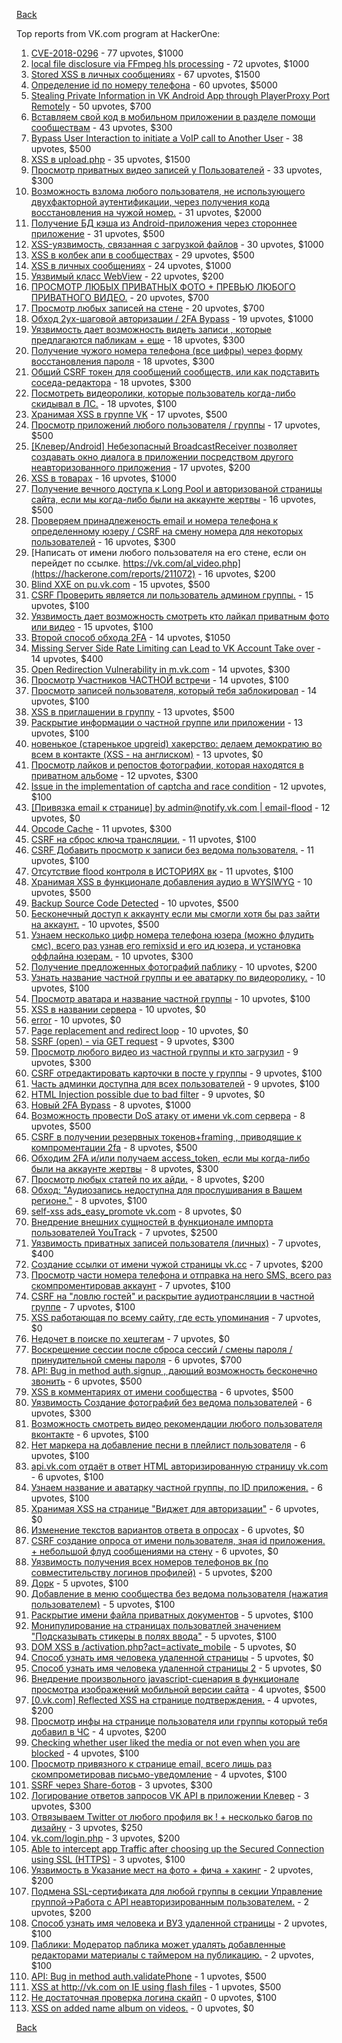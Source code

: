 [Back](../README.md)

Top reports from VK.com program at HackerOne:

1. [CVE-2018-0296](https://hackerone.com/reports/377542) - 77 upvotes, $1000
2. [local file disclosure via FFmpeg hls processing](https://hackerone.com/reports/226756) - 72 upvotes, $1000
3. [Stored XSS в личных сообщениях](https://hackerone.com/reports/181823) - 67 upvotes, $1500
4. [Определение id по номеру телефона](https://hackerone.com/reports/331040) - 60 upvotes, $5000
5. [Stealing Private Information in VK Android App through PlayerProxy Port Remotely](https://hackerone.com/reports/292761) - 50 upvotes, $700
6. [Вставляем свой код в мобильном приложении в разделе помощи сообществам](https://hackerone.com/reports/433904) - 43 upvotes, $300
7. [Bypass User Interaction to initiate a VoIP call to Another User](https://hackerone.com/reports/386144) - 38 upvotes, $500
8. [XSS в upload.php](https://hackerone.com/reports/142135) - 35 upvotes, $1500
9. [Просмотр приватных видео записей у Пользователей](https://hackerone.com/reports/317985) - 33 upvotes, $300
10. [Возможность взлома любого пользователя, не использующего двухфакторной аутентификации, через получения кода восстановления на чужой номер.](https://hackerone.com/reports/219171) - 31 upvotes, $2000
11. [Получение БД кэша из Android-приложения через стороннее приложение](https://hackerone.com/reports/377582) - 31 upvotes, $500
12. [XSS-уязвимость, связанная с загрузкой файлов](https://hackerone.com/reports/375886) - 30 upvotes, $1000
13. [XSS в колбек апи в сообществах](https://hackerone.com/reports/261966) - 29 upvotes, $500
14. [XSS в личных сообщениях](https://hackerone.com/reports/281851) - 24 upvotes, $1000
15. [Уязвимый класс WebView](https://hackerone.com/reports/452835) - 22 upvotes, $200
16. [ПРОСМОТР ЛЮБЫХ ПРИВАТНЫХ ФОТО + ПРЕВЬЮ ЛЮБОГО ПРИВАТНОГО ВИДЕО.](https://hackerone.com/reports/330378) - 20 upvotes, $700
17. [Просмотр любых записей на стене](https://hackerone.com/reports/341675) - 20 upvotes, $700
18. [Обход 2ух-шаговой авторизации / 2FA Bypass](https://hackerone.com/reports/163834) - 19 upvotes, $1000
19. [Уязвимость дает возможность видеть записи , которые предлагаются пабликам + еще](https://hackerone.com/reports/106179) - 18 upvotes, $300
20. [Получение чужого номера телефона (все цифры) через форму восстановления пароля](https://hackerone.com/reports/350939) - 18 upvotes, $300
21. [Общий CSRF токен для сообщений сообществ, или как подставить соседа-редактора](https://hackerone.com/reports/315524) - 18 upvotes, $300
22. [Посмотреть видеоролики, которые пользователь когда-либо скидывал в ЛС.](https://hackerone.com/reports/223597) - 18 upvotes, $100
23. [Хранимая XSS в группе VK](https://hackerone.com/reports/266072) - 17 upvotes, $500
24. [Просмотр приложений любого пользователя / группы](https://hackerone.com/reports/364095) - 17 upvotes, $500
25. [[Клевер/Android] Небезопасный BroadcastReceiver позволяет создавать окно диалога в приложении посредством другого неавторизованного приложения](https://hackerone.com/reports/394332) - 17 upvotes, $200
26. [XSS в товарах](https://hackerone.com/reports/273365) - 16 upvotes, $1000
27. [Получение вечного доступа к Long Pool и авторизованой страницы сайта, если мы когда-либо были на аккаунте жертвы](https://hackerone.com/reports/337734) - 16 upvotes, $500
28. [Проверяем принадлеженость email и номера телефона к определенному юзеру / CSRF на смену номера для некоторых пользователей](https://hackerone.com/reports/388236) - 16 upvotes, $300
29. [Написать от имени любого пользователя на его стене, если он перейдет по ссылке. https://vk.com/al_video.php](https://hackerone.com/reports/211072) - 16 upvotes, $200
30. [Blind XXE on pu.vk.com](https://hackerone.com/reports/296622) - 15 upvotes, $500
31. [CSRF Проверить является ли пользователь админом группы.](https://hackerone.com/reports/250386) - 15 upvotes, $100
32. [Уязвимость дает возможность смотреть кто лайкал приватным фото или видео](https://hackerone.com/reports/92113) - 15 upvotes, $100
33. [Второй способ обхода 2FA](https://hackerone.com/reports/167121) - 14 upvotes, $1050
34. [Missing Server Side Rate Limiting can Lead to VK Account Take over](https://hackerone.com/reports/202740) - 14 upvotes, $400
35. [Open Redirection Vulnerability in m.vk.com](https://hackerone.com/reports/347645) - 14 upvotes, $300
36. [Просмотр Участников ЧАСТНОЙ встречи](https://hackerone.com/reports/261764) - 14 upvotes, $100
37. [Просмотр записей пользователя, который тебя заблокировал](https://hackerone.com/reports/369063) - 14 upvotes, $100
38. [XSS в приглашении в группу](https://hackerone.com/reports/269940) - 13 upvotes, $500
39. [Раскрытие информации о частной группе или приложении](https://hackerone.com/reports/216289) - 13 upvotes, $100
40. [новенькое (старенькое upgreid) хакерство: делаем демократию во всем в контакте (XSS - на англиском)](https://hackerone.com/reports/316946) - 13 upvotes, $0
41. [Просмотр лайков и репостов фотографии, которая находятся в приватном альбоме](https://hackerone.com/reports/64754) - 12 upvotes, $300
42. [Issue in the implementation of captcha and race condition](https://hackerone.com/reports/67562) - 12 upvotes, $100
43. [[Привязка email к странице] by admin@notify.vk.com | email-flood](https://hackerone.com/reports/344223) - 12 upvotes, $0
44. [Opcode Cache](https://hackerone.com/reports/308355) - 11 upvotes, $300
45. [CSRF на сброс ключа трансляции.](https://hackerone.com/reports/230688) - 11 upvotes, $100
46. [CSRF Добавить просмотр к записи без ведома пользователя.](https://hackerone.com/reports/252324) - 11 upvotes, $100
47. [Отсутствие flood контроля в ИСТОРИЯХ вк](https://hackerone.com/reports/249786) - 11 upvotes, $100
48. [Хранимая XSS в функционале добавления аудио в WYSIWYG](https://hackerone.com/reports/274112) - 10 upvotes, $500
49. [Backup Source Code Detected](https://hackerone.com/reports/309537) - 10 upvotes, $500
50. [Бесконечный доступ к аккаунту если мы смогли хотя бы раз зайти на аккаунт.](https://hackerone.com/reports/596363) - 10 upvotes, $500
51. [Узнаем несколько цифр номера телефона юзера (можно флудить смс), всего раз узнав его remixsid и его ид юзера, и установка оффлайна юзерам.](https://hackerone.com/reports/390126) - 10 upvotes, $300
52. [Получение предложенных фотографий паблику](https://hackerone.com/reports/227781) - 10 upvotes, $200
53. [Узнать название частной группы и ее аватарку по видеоролику.](https://hackerone.com/reports/247072) - 10 upvotes, $100
54. [Просмотр аватара и название частной группы](https://hackerone.com/reports/246085) - 10 upvotes, $100
55. [XSS в названии сервера](https://hackerone.com/reports/262010) - 10 upvotes, $0
56. [error](https://hackerone.com/reports/309594) - 10 upvotes, $0
57. [Page replacement and redirect loop](https://hackerone.com/reports/64529) - 10 upvotes, $0
58. [SSRF (open) - via GET request](https://hackerone.com/reports/180527) - 9 upvotes, $300
59. [Просмотр любого видео из частной группы и кто загрузил](https://hackerone.com/reports/319674) - 9 upvotes, $300
60. [CSRF отредактировать карточки в посте у группы](https://hackerone.com/reports/307382) - 9 upvotes, $100
61. [Часть админки доступна для всех пользователей](https://hackerone.com/reports/341637) - 9 upvotes, $100
62. [HTML Injection possible due to bad filter](https://hackerone.com/reports/198907) - 9 upvotes, $0
63. [Новый 2FA Bypass](https://hackerone.com/reports/179421) - 8 upvotes, $1000
64. [Возможность провести DoS атаку от имени vk.com сервера](https://hackerone.com/reports/183352) - 8 upvotes, $500
65. [CSRF в получении резервных токенов+framing , приводящие к компроментации 2fa](https://hackerone.com/reports/90165) - 8 upvotes, $500
66. [Обходим 2FA и/или получаем access_token, если мы когда-либо были на аккаунте жертвы](https://hackerone.com/reports/316078) - 8 upvotes, $300
67. [Просмотр любых статей по их айди.](https://hackerone.com/reports/589400) - 8 upvotes, $200
68. [Обход: "Аудиозапись недоступна для прослушивания в Вашем регионе."](https://hackerone.com/reports/208654) - 8 upvotes, $100
69. [self-xss ads_easy_promote vk.com](https://hackerone.com/reports/293581) - 8 upvotes, $0
70. [Внедрение внешних сущностей в функционале импорта пользователей YouTrack](https://hackerone.com/reports/114476) - 7 upvotes, $2500
71. [Уязвимость приватных записей пользователя (личных)](https://hackerone.com/reports/65966) - 7 upvotes, $400
72. [Создание ссылки от имени чужой страницы vk.cc](https://hackerone.com/reports/212046) - 7 upvotes, $200
73. [Просмотр части номера телефона и отправка на него SMS, всего раз скомпроментировав аккаунт](https://hackerone.com/reports/301572) - 7 upvotes, $100
74. [CSRF на "ловлю гостей" и раскрытие аудиотрансляции в частной группе](https://hackerone.com/reports/301631) - 7 upvotes, $100
75. [XSS работающая по всему сайту, где есть упоминания](https://hackerone.com/reports/292997) - 7 upvotes, $0
76. [Недочет в поиске по хештегам](https://hackerone.com/reports/92271) - 7 upvotes, $0
77. [Воскрешение сессии после сброса сессий / смены пароля / принудительной смены пароля](https://hackerone.com/reports/207062) - 6 upvotes, $700
78. [API: Bug in method auth.signup , дающий возможность бесконечно звонить](https://hackerone.com/reports/107877) - 6 upvotes, $500
79. [XSS в комментариях от имени сообщества](https://hackerone.com/reports/264445) - 6 upvotes, $500
80. [Уязвимость Создание фотографий без ведома пользователей](https://hackerone.com/reports/72775) - 6 upvotes, $300
81. [Возможность смотреть видео рекомендации любого пользователя вконтакте](https://hackerone.com/reports/196937) - 6 upvotes, $100
82. [Нет маркера на добавление песни в плейлист пользователя](https://hackerone.com/reports/242408) - 6 upvotes, $100
83. [api.vk.com отдаёт в ответ HTML авторизированную страницу vk.com](https://hackerone.com/reports/219657) - 6 upvotes, $100
84. [Узнаем название и аватарку частной группы, по ID приложения.](https://hackerone.com/reports/270119) - 6 upvotes, $100
85. [Хранимая XSS на странице "Виджет для авторизации"](https://hackerone.com/reports/273960) - 6 upvotes, $0
86. [Изменение текстов вариантов ответа в опросах](https://hackerone.com/reports/107664) - 6 upvotes, $0
87. [CSRF создание опроса от имени пользователя, зная id приложения. + небольшой флуд сообщениями на стену](https://hackerone.com/reports/288540) - 6 upvotes, $0
88. [Уязвимость получения всех номеров телефонов вк (по совместительству логинов профилей)](https://hackerone.com/reports/67317) - 5 upvotes, $200
89. [Дорк](https://hackerone.com/reports/117902) - 5 upvotes, $100
90. [Добавление в меню сообщества без ведома пользователя (нажатия пользователем)](https://hackerone.com/reports/106806) - 5 upvotes, $100
91. [Раскрытие имени файла приватных документов](https://hackerone.com/reports/219715) - 5 upvotes, $100
92. [Монипулирование на страницах пользоватлей значением "Подсказывать стикеры в полях ввода"](https://hackerone.com/reports/300622) - 5 upvotes, $100
93. [DOM XSS в /activation.php?act=activate_mobile](https://hackerone.com/reports/146939) - 5 upvotes, $0
94. [Способ узнать имя человека удаленной страницы](https://hackerone.com/reports/193419) - 5 upvotes, $0
95. [Способ узнать имя человека удаленной страницы 2](https://hackerone.com/reports/193759) - 5 upvotes, $0
96. [Внедрение произвольного javascript-сценария в функционале просмотра изображений мобильной версии сайта](https://hackerone.com/reports/80298) - 4 upvotes, $500
97. [[0.vk.com] Reflected XSS на странице подтверждения.](https://hackerone.com/reports/502819) - 4 upvotes, $200
98. [Просмотр инфы на странице пользователя или группы который тебя добавил в ЧС](https://hackerone.com/reports/505347) - 4 upvotes, $200
99. [Checking whether user liked the media or not even when you are blocked](https://hackerone.com/reports/111417) - 4 upvotes, $100
100. [Просмотр привязного к странице email, всего лишь раз скомпрометировав письмо-уведомление](https://hackerone.com/reports/223172) - 4 upvotes, $100
101. [SSRF через Share-ботов](https://hackerone.com/reports/197365) - 3 upvotes, $300
102. [Логирование ответов запросов VK API в приложении Клевер](https://hackerone.com/reports/475177) - 3 upvotes, $300
103. [Отвязываем Twitter от любого профиля вк ! + несколько багов по дизайну](https://hackerone.com/reports/71337) - 3 upvotes, $250
104. [vk.com/login.php](https://hackerone.com/reports/116764) - 3 upvotes, $200
105. [Able to intercept app Traffic after choosing up the Secured Connection using SSL (HTTPS)](https://hackerone.com/reports/64731) - 3 upvotes, $100
106. [Уязвимость в Указание мест на фото + фича + хакинг](https://hackerone.com/reports/66235) - 2 upvotes, $200
107. [Подмена SSL-сертификата для любой группы в секции Управление группой->Работа с API неавторизированным пользователем.](https://hackerone.com/reports/215326) - 2 upvotes, $200
108. [Способ узнать имя человека и ВУЗ удаленной страницы](https://hackerone.com/reports/93020) - 2 upvotes, $100
109. [Паблики: Модератор паблика может удалять добавленные редакторами материалы с таймером на публикацию.](https://hackerone.com/reports/148467) - 2 upvotes, $100
110. [API: Bug in method auth.validatePhone](https://hackerone.com/reports/64963) - 1 upvotes, $500
111. [XSS at http://vk.com on IE using flash files](https://hackerone.com/reports/66121) - 1 upvotes, $500
112. [Не достаточная проверка логина скайп](https://hackerone.com/reports/65330) - 0 upvotes, $100
113. [XSS on added name album on videos.](https://hackerone.com/reports/65324) - 0 upvotes, $0


[Back](../README.md)